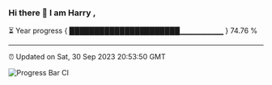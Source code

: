 ### Hi there 👋 I am Harry , 

⏳ Year progress { ██████████████████████▁▁▁▁▁▁▁▁ } 74.76 %

---

⏰ Updated on Sat, 30 Sep 2023 20:53:50 GMT

![Progress Bar CI](https://github.com/duykhang68/duykhang68/workflows/Progress%20Bar%20CI/badge.svg)
